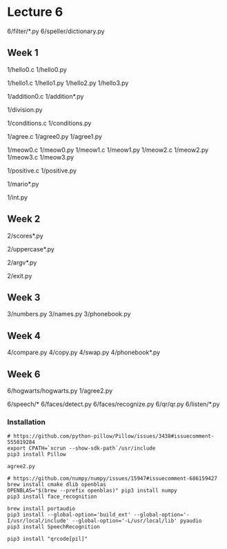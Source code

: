 # Lecture 6

6/filter/*.py
6/speller/dictionary.py

## Week 1

1/hello0.c
1/hello0.py

1/hello1.c
1/hello1.py
1/hello2.py
1/hello3.py

1/addition0.c
1/addition*.py

1/division.py

1/conditions.c
1/conditions.py

1/agree.c
1/agree0.py
1/agree1.py

1/meow0.c
1/meow0.py
1/meow1.c
1/meow1.py
1/meow2.c
1/meow2.py
1/meow3.c
1/meow3.py

1/positive.c
1/positive.py

1/mario*.py

1/int.py

## Week 2

2/scores*.py

2/uppercase*.py

2/argv*.py

2/exit.py

## Week 3

3/numbers.py
3/names.py
3/phonebook.py

## Week 4

4/compare.py
4/copy.py
4/swap.py
4/phonebook*.py

## Week 6

6/hogwarts/hogwarts.py
1/agree2.py

6/speech/*
6/faces/detect.py
6/faces/recognize.py
6/qr/qr.py
6/listen/*.py

### Installation

```
# https://github.com/python-pillow/Pillow/issues/3438#issuecomment-555019284
export CPATH=`xcrun --show-sdk-path`/usr/include
pip3 install Pillow
```

```
agree2.py
```

```
# https://github.com/numpy/numpy/issues/15947#issuecomment-686159427
brew install cmake dlib openblas
OPENBLAS="$(brew --prefix openblas)" pip3 install numpy
pip3 install face_recognition
```

```
brew install portaudio
pip3 install --global-option='build_ext' --global-option='-I/usr/local/include' --global-option='-L/usr/local/lib' pyaudio
pip3 install SpeechRecognition
```

```
pip3 install "qrcode[pil]"
```
